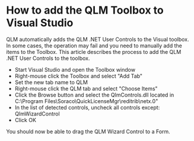 # How to add the QLM Toolbox to Visual Studio

QLM automatically adds the QLM .NET User Controls to the Visual toolbox. In some cases, the operation may fail and you need to manually add the items to the Toolbox. This article describes the process to add the QLM .NET User Controls to the toolbox.

* Start Visual Studio and open the Toolbox window
* Right-mouse click the Toolbox and select "Add Tab"
* Set the new tab name to QLM
* Right-mouse click the QLM tab and select "Choose Items"
* Click the Browse button and select the QlmControls.dll located in C:\Program Files\Soraco\QuickLicenseMgr\reditrib\netx.0"
* In the list of detected controls, uncheck all controls except: QlmWizardControl
* Click OK

You should now be able to drag the QLM Wizard Control to a Form.

